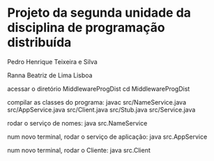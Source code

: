 # Projeto da segunda unidade da disciplina de programação distribuída

Pedro Henrique Teixeira e Silva

Ranna Beatriz de Lima Lisboa

acessar o diretório MiddlewareProgDist
    cd MiddlewareProgDist

compilar as classes do programa:
    javac src/NameService.java src/AppService.java src/Client.java src/Stub.java src/Service.java

rodar o serviço de nomes:
    java src.NameService

num novo terminal, rodar o serviço de aplicação:
    java src.AppService

num novo terminal, rodar o Cliente:
    java src.Client
